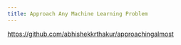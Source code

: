 ```yaml
---
title: Approach Any Machine Learning Problem
---
```


https://github.com/abhishekkrthakur/approachingalmost